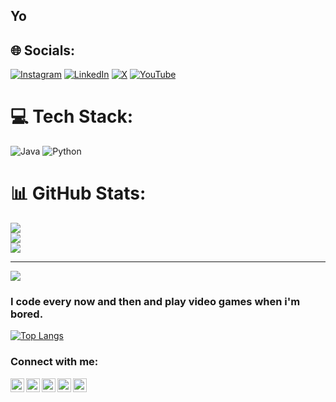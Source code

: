 ## Yo


## 🌐 Socials:
[![Instagram](https://img.shields.io/badge/Instagram-%23E4405F.svg?logo=Instagram&logoColor=white)](https://instagram.com/notkaushikk) [![LinkedIn](https://img.shields.io/badge/LinkedIn-%230077B5.svg?logo=linkedin&logoColor=white)](https://linkedin.com/in/kaushikkateel) [![X](https://img.shields.io/badge/X-black.svg?logo=X&logoColor=white)](https://x.com/notkaushikk) [![YouTube](https://img.shields.io/badge/YouTube-%23FF0000.svg?logo=YouTube&logoColor=white)](https://youtube.com/@UCoKBv0wdPBjOskBocl-PZjQ) 

# 💻 Tech Stack:
![Java](https://img.shields.io/badge/java-%23ED8B00.svg?style=for-the-badge&logo=openjdk&logoColor=white) ![Python](https://img.shields.io/badge/python-3670A0?style=for-the-badge&logo=python&logoColor=ffdd54)
# 📊 GitHub Stats:
![](https://github-readme-stats.vercel.app/api?username=kaushikkateel&theme=dark&hide_border=false&include_all_commits=false&count_private=false)<br/>
![](https://github-readme-streak-stats.herokuapp.com/?user=kaushikkateel&theme=dark&hide_border=false)<br/>
![](https://github-readme-stats.vercel.app/api/top-langs/?username=kaushikkateel&theme=dark&hide_border=false&include_all_commits=false&count_private=false&layout=compact)

---
[![](https://visitcount.itsvg.in/api?id=kaushikkateel&icon=0&color=0)](https://visitcount.itsvg.in)

### I code every now and then and play video games when i'm bored.    
[![Top Langs](https://github-readme-stats.vercel.app/api/top-langs/?username=kaushikkateel&layout=compact&theme=tokyonight)](https://github.com/kaushikkateel/github-readme-stats)



### Connect with me:
[<img align="left" alt="LinkedIn" width="22px" src="https://cdn.jsdelivr.net/npm/simple-icons@v3/icons/linkedin.svg" />][linkedin]
[<img align="left" alt="Twitter" width="22px" src="https://cdn.jsdelivr.net/npm/simple-icons@v3/icons/twitter.svg" />][twitter]
[<img align="left" alt="Instagram" width="22px" src="https://cdn.jsdelivr.net/npm/simple-icons@v3/icons/instagram.svg" />][instagram]
[<img align="left" alt="Twitch" width="22px" src="https://cdn.jsdelivr.net/npm/simple-icons@3.3.0/icons/twitch.svg" />][twitch]
[<img align="left" alt="YouTube" width="22px" src="https://cdn.jsdelivr.net/npm/simple-icons@v3/icons/youtube.svg" />][youtube]

[twitter]: https://twitter.com/kaushikkateel
[youtube]: https://www.youtube.com/channel/UCoKBv0wdPBjOskBocl-PZjQ?view_as=subscriber
[instagram]: https://instagram.com/kaushikkateel
[linkedin]: https://linkedin.com/in/kaushikkateel
[twitch]: https://twitch.tv/p3wcy
<br/>
